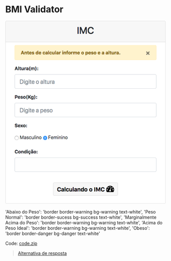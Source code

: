 # BMI Validator

![](assets/layout.png)

'Abaixo do Peso': 'border border-warning bg-warning text-white',
'Peso Normal': 'border border-sucess bg-success text-white',
'Marginalmente Acima do Peso': 'border border-warning bg-warning text-white',
'Acima do Peso Ideal': 'border border-warning bg-warning text-white',
'Obeso': 'border border-danger bg-danger text-white'

Code: [code.zip](code.zip)

> [Alternativa de resposta](code-response/)